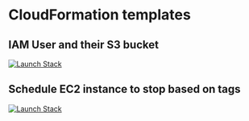 # CloudFormation templates

## IAM User and their S3 bucket

[![Launch Stack](https://cdn.rawgit.com/buildkite/cloudformation-launch-stack-button-svg/master/launch-stack.svg)](https://console.aws.amazon.com/cloudformation/home#/stacks/new?stackName=iam-user-and-their-s3-bucket&templateURL=https://s3.eu-west-2.amazonaws.com/jakubigla-cf-templates/iam-user-and-their-s3-bucket.yaml)

## Schedule EC2 instance to stop based on tags

[![Launch Stack](https://cdn.rawgit.com/buildkite/cloudformation-launch-stack-button-svg/master/launch-stack.svg)](https://console.aws.amazon.com/cloudformation/home#/stacks/new?stackName=schedule-stop-tag-based-ec2&templateURL=https://s3.eu-west-2.amazonaws.com/jakubigla-cf-templates/schedule-stop-tag-based-ec2.yaml)